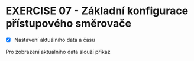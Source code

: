 # EXERCISE 07 - Základní konfigurace přístupového směrovače

- [x] Nastavení aktuálního data a času

Pro zobrazení aktuálního data slouží příkaz 
```

```
